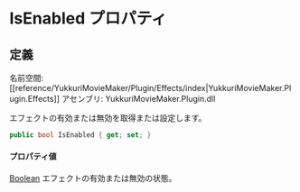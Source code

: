 # IsEnabled プロパティ

## 定義

名前空間: [[reference/YukkuriMovieMaker/Plugin/Effects/index|YukkuriMovieMaker.Plugin.Effects]]
アセンブリ: YukkuriMovieMaker.Plugin.dll

エフェクトの有効または無効を取得または設定します。

```csharp
public bool IsEnabled { get; set; }
```

#### プロパティ値
[Boolean](https://learn.microsoft.com/ja-jp/dotnet/api/system.boolean)
エフェクトの有効または無効の状態。